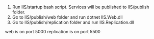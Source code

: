 1. Run IIS/startup bash script. Services will be published to IIS/publish folder.
2. Go to IIS/publish/web folder and run dotnet IIS.Web.dll
3. Go to IIS/publish/replication folder and run IIS.Replication.dll

web is on port 5000
replication is on port 5500